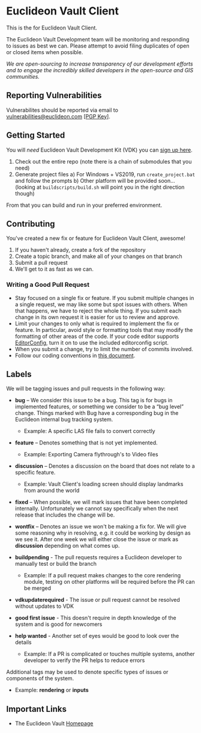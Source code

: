 # Euclideon Vault Client

This is the for Euclideon Vault Client.

The Euclideon Vault Development team will be monitoring and responding to issues as best we can. Please attempt to avoid filing duplicates of open or closed items when possible.

_We are open-sourcing to increase transparency of our development efforts and to engage the incredibly skilled developers in the open-source and GIS communities._

## Reporting Vulnerabilities

Vulnerabilites should be reported via email to vulnerabilities@euclideon.com [[PGP Key]](https://www.euclideon.com/vulnerabilities-pgp).

## Getting Started

You will *need* Euclideon Vault Development Kit (VDK) you can [sign up here](https://zfrmz.com/EmzYcU5zn7axokCDMfuW).

1. Check out the entire repo (note there is a chain of submodules that you need)
2. Generate project files
  a) For Windows + VS2019, run `create_project.bat` and follow the prompts
  b) Other platform will be provided soon... (looking at `buildscripts/build.sh` will point you in the right direction though)
  
From that you can build and run in your preferred environment.

## Contributing

You've created a new fix or feature for Euclideon Vault Client, awesome!

1. If you haven't already, create a fork of the repository
2. Create a topic branch, and make all of your changes on that branch
3. Submit a pull request
4. We'll get to it as fast as we can.

### Writing a Good Pull Request

- Stay focused on a single fix or feature. If you submit multiple changes in a single request, we may like some but spot issues with others. When that happens, we have to reject the whole thing. If you submit each change in its own request it is easier for us to review and approve.
- Limit your changes to only what is required to implement the fix or feature. In particular, avoid style or formatting tools that may modify the formatting of other areas of the code. If your code editor supports [EditorConfig](https://editorconfig.org), turn it on to use the included editorconfig script.
- When you submit a change, try to limit the number of commits involved.
- Follow our coding conventions in [this document](./coding-standard.md).

## Labels
We will be tagging issues and pull requests in the following way:

- **bug** – We consider this issue to be a bug. This tag is for bugs in implemented features, or something we consider to be a “bug level” change. Things marked with Bug have a corresponding bug in the Euclideon internal bug tracking system.
  - Example: A specific LAS file fails to convert correctly

- **feature** – Denotes something that is not yet implemented.  
  - Example: Exporting Camera flythrough's to Video files

- **discussion** – Denotes a discussion on the board that does not relate to a specific feature.
  - Example: Vault Client's loading screen should display landmarks from around the world

- **fixed** – When possible, we will mark issues that have been completed internally. Unfortunately we cannot say specifically when the next release that includes the change will be.

- **wontfix** – Denotes an issue we won't be making a fix for.  We will give some reasoning why in resolving, e.g. it could be working by design as we see it. After one week we will either close the issue or mark as **discussion** depending on what comes up.

- **buildpending** - The pull requests requires a Euclideon developer to manually test or build the branch
  - Example: If a pull request makes changes to the core rendering module, testing on other platforms will be required before the PR can be merged

- **vdkupdaterequired** - The issue or pull request cannot be resolved without updates to VDK

- **good first issue** - This doesn't require in depth knowledge of the system and is good for newcomers

- **help wanted** - Another set of eyes would be good to look over the details
  - Example: If a PR is complicated or touches multiple systems, another developer to verify the PR helps to reduce errors

Additional tags may be used to denote specific types of issues or components of the system.
  - Example: **rendering** or **inputs**
  
## Important Links
- The Euclideon Vault [Homepage](https://www.euclideon.com/vault/)